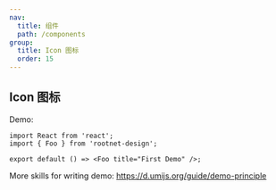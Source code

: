 ```yaml
---
nav:
  title: 组件
  path: /components
group:
  title: Icon 图标
  order: 15
---
```


## Icon 图标

Demo:

```tsx
import React from 'react';
import { Foo } from 'rootnet-design';

export default () => <Foo title="First Demo" />;
```

More skills for writing demo: https://d.umijs.org/guide/demo-principle
